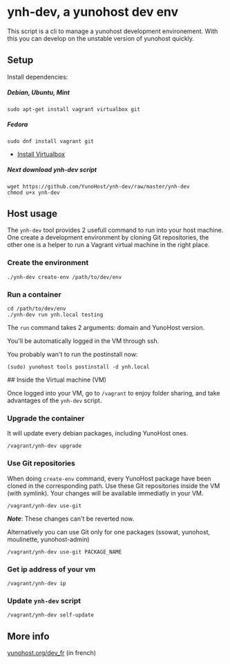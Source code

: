 # ynh-dev, a yunohost dev env

This script is a cli to manage a yunohost development environement.
With this you can develop on the unstable version of yunohost quickly.

## Setup

Install dependencies:

##### Debian, Ubuntu, Mint
```shell
sudo apt-get install vagrant virtualbox git
```

##### Fedora
```shell
sudo dnf install vagrant git
```
- [Install Virtualbox](https://copr.fedorainfracloud.org/coprs/sergiomb/vboxfor23)

##### Next download ynh-dev script

```shell
wget https://github.com/YunoHost/ynh-dev/raw/master/ynh-dev
chmod u+x ynh-dev
```

## Host usage

The `ynh-dev` tool provides 2 usefull command to run into your host machine. One
create a development environment by cloning Git repositories, the other one is a
helper to run a Vagrant virtual machine in the right place.

### Create the environment

```shell
./ynh-dev create-env /path/to/dev/env
```

### Run a container

```shell
cd /path/to/dev/env
./ynh-dev run ynh.local testing
```

The `run` command takes 2 arguments: domain and YunoHost version.

You'll be automatically logged in the VM through ssh.

You probably wan't to run the postinstall now:

    (sudo) yunohost tools postinstall -d ynh.local

## Inside the Virtual machine (VM)

Once logged into your VM, go to `/vagrant` to enjoy folder sharing, and take
advantages of the `ynh-dev` script.

###  Upgrade the container

It will update every debian packages, including YunoHost ones.

    /vagrant/ynh-dev upgrade

###  Use Git repositories

When doing `create-env` command, every YunoHost package have been cloned in the
corresponding path. Use these Git repositories inside the VM (with symlink).
Your changes will be available immediatly in your VM.

    /vagrant/ynh-dev use-git

***Note***: These changes can't be reverted now.

Alternatively you can use Git only for one packages (ssowat, yunohost,
moulinette, yunohost-admin)

    /vagrant/ynh-dev use-git PACKAGE_NAME


### Get ip address of your vm

    /vagrant/ynh-dev ip


### Update `ynh-dev` script

    /vagrant/ynh-dev self-update


## More info 

[yunohost.org/dev_fr](https://yunohost.org/dev_fr) (in french)
